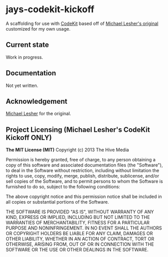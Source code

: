 jays-codekit-kickoff
===============

A scaffolding for use with [CodeKit](http://incident57.com/codekit/) based off of [Michael Lesher's original](http://github.com/thehive/codekit-kickoff) customized for my own usage.

## Current state

Work in progress.

## Documentation

Not yet written.

## Acknowledgement

[Michael Lesher](http://www.iamlesher.com) for the original.

## Project Licensing (Michael Lesher's CodeKit Kickoff ONLY)

**The MIT License (MIT)** 
Copyright (c) 2013 The Hive Media

Permission is hereby granted, free of charge, to any person obtaining a copy of this software and associated documentation files (the "Software"), to deal in the Software without 
restriction, including without limitation the rights to use, copy, modify, merge, publish, distribute, sublicense, and/or sell copies of the Software, and to permit persons to whom 
the Software is furnished to do so, subject to the following conditions:

The above copyright notice and this permission notice shall be included in all copies or substantial portions of the Software.
 
THE SOFTWARE IS PROVIDED "AS IS", WITHOUT WARRANTY OF ANY KIND, EXPRESS OR IMPLIED, INCLUDING BUT NOT LIMITED TO THE WARRANTIES OF MERCHANTABILITY, FITNESS FOR A PARTICULAR PURPOSE AND NONINFRINGEMENT. IN NO EVENT SHALL THE AUTHORS OR COPYRIGHT HOLDERS BE LIABLE FOR ANY CLAIM, DAMAGES OR OTHER LIABILITY, WHETHER IN AN ACTION OF CONTRACT, TORT OR OTHERWISE, ARISING FROM, OUT OF OR IN CONNECTION WITH THE SOFTWARE OR THE USE OR OTHER DEALINGS IN THE SOFTWARE.
